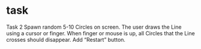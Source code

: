 # task

Task 2
 Spawn random 5-10 Circles on screen. The user draws the Line using a cursor or finger.
 When finger or mouse is up, all Circles that the Line crosses should disappear. Add
 “Restart” button.
